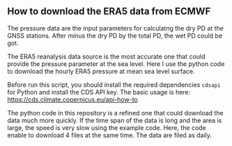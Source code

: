 ## How to download the ERA5 data from ECMWF

The pressure data are the input parameters for calculatng the dry PD at the GNSS stations. After minus the dry PD by the total PD, the wet PD could be got.

The ERA5 reanalysis data source is the most accurate one that could provide the pressure parameter at the sea level. Here I use the python code to download the hourly ERA5 pressure at mean sea level surface.

Before run this script, you should install the required dependencies `cdsapi` for Python and install the CDS API key. The basic usage is here: https://cds.climate.copernicus.eu/api-how-to

The python code in this repository is a refined one that could download the data much more quickly. If the time span of the data is long and the area is large, the speed is very slow using the example code. Here, the code enable to download 4 files at the same time. The data are filed as daily.